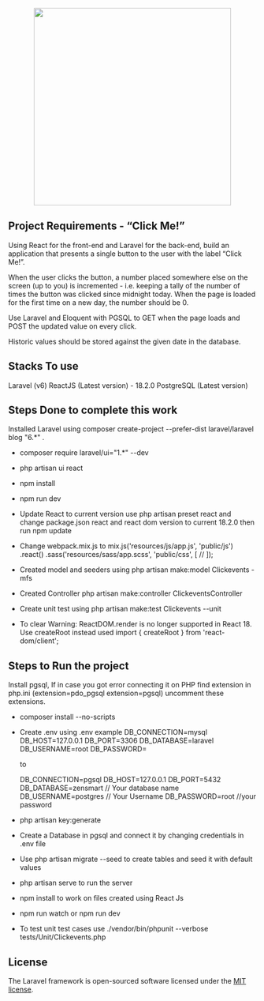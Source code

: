 <p align="center"><a href="https://laravel.com" target="_blank"><img src="https://raw.githubusercontent.com/laravel/art/master/logo-lockup/5%20SVG/2%20CMYK/1%20Full%20Color/laravel-logolockup-cmyk-red.svg" width="400"></a></p>

## Project Requirements - “Click Me!”

Using React for the front-end and Laravel for the back-end, build an application that presents a single
button to the user with the label “Click Me!”. 

When the user clicks the button, a number placed somewhere else on the screen (up to you) is incremented - i.e. keeping a tally of the number of times the button was
clicked since midnight today. When the page is loaded for the first time on a new day, the number should be
0. 

Use Laravel and Eloquent with PGSQL to GET when the page loads and POST the updated value on
every click. 

Historic values should be stored against the given date in the database. 


## Stacks To use

Laravel (v6) 
ReactJS (Latest version) - 18.2.0
PostgreSQL (Latest version)

## Steps Done to complete this work

Installed Laravel using composer create-project --prefer-dist laravel/laravel blog "6.*" .

- composer require laravel/ui="1.*" --dev
- php artisan ui react
- npm install 
- npm run dev
- Update React to current version use php artisan preset react and change package.json react and react dom version to current 18.2.0 then run npm update
- Change webpack.mix.js to 
    mix.js('resources/js/app.js', 'public/js')
    .react()
    .sass('resources/sass/app.scss', 'public/css', [
        //
    ]);
- Created model and seeders using php artisan make:model Clickevents -mfs
- Created Controller php artisan make:controller ClickeventsController
- Create unit test using php artisan make:test Clickevents --unit

- To clear Warning: ReactDOM.render is no longer supported in React 18. Use createRoot instead used import { createRoot } from 'react-dom/client';

## Steps to Run the project

Install pgsql, If in case you got error connecting it on PHP find extension in php.ini (extension=pdo_pgsql extension=pgsql) uncomment these extensions.
- composer install --no-scripts

- Create .env using .env example
    DB_CONNECTION=mysql
    DB_HOST=127.0.0.1
    DB_PORT=3306
    DB_DATABASE=laravel
    DB_USERNAME=root
    DB_PASSWORD=

    to 

    DB_CONNECTION=pgsql
    DB_HOST=127.0.0.1
    DB_PORT=5432
    DB_DATABASE=zensmart // Your database name
    DB_USERNAME=postgres // Your Username
    DB_PASSWORD=root //your password

- php artisan key:generate

- Create a Database in pgsql and connect it by changing credentials in .env file
- Use php artisan migrate --seed to create tables and seed it with default values
- php artisan serve to run the server

- npm install to work on files created using React Js
- npm run watch or npm run dev
- To test unit test cases use ./vendor/bin/phpunit --verbose tests/Unit/Clickevents.php


## License

The Laravel framework is open-sourced software licensed under the [MIT license](https://opensource.org/licenses/MIT).
